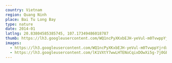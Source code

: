 ```yaml
---
country: Vietnam
region: Quang Ninh
place: Bai Tu Long Bay
type: nature
date: 2014-01
latlng: 20.83804585385745, 107.17349486018787
thumb: https://lh3.googleusercontent.com/WQ1ncPyXKxbEJH-yeVul-m0TvwppYjrdxtTmP_9a4D3opKW5DRGC50MrxNBZEds5KSyRaG6KKJ_wOyDpHBh8QiWIorMJG84SSqkyhaRzz6Fx0albAyyVMB8Zpk3lgXsvubdUI5GZeA
images:
  - https://lh3.googleusercontent.com/WQ1ncPyXKxbEJH-yeVul-m0TvwppYjrdxtTmP_9a4D3opKW5DRGC50MrxNBZEds5KSyRaG6KKJ_wOyDpHBh8QiWIorMJG84SSqkyhaRzz6Fx0albAyyVMB8Zpk3lgXsvubdUI5GZeA
  - https://lh3.googleusercontent.com/lK1VXtY7wwLHTENoCqixDOwXi5g-7j0GEiZeylwgubqJjhOa8GTllcy06RB4zsh_DHl0PPDbVVjP4mJ5qLJd3QRxVYGVzjX30_PrzD1Kcw1McZzY2gV7YvccmGzobo2JVbIT8Oq6DA
---
```


